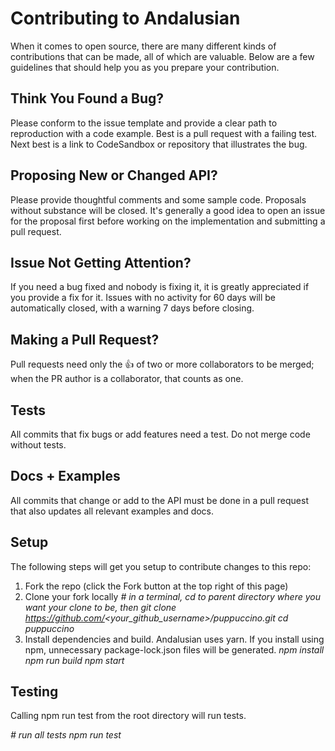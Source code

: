 # Contributing to Andalusian

When it comes to open source, there are many different kinds of contributions that can be made, all of which are valuable. Below are a few guidelines that should help you as you prepare your contribution.

## Think You Found a Bug?
Please conform to the issue template and provide a clear path to reproduction with a code example. Best is a pull request with a failing test. Next best is a link to CodeSandbox or repository that illustrates the bug.

## Proposing New or Changed API?
Please provide thoughtful comments and some sample code. Proposals without substance will be closed. It's generally a good idea to open an issue for the proposal first before working on the implementation and submitting a pull request.

## Issue Not Getting Attention?
If you need a bug fixed and nobody is fixing it, it is greatly appreciated if you provide a fix for it. Issues with no activity for 60 days will be automatically closed, with a warning 7 days before closing.

## Making a Pull Request?
Pull requests need only the 👍 of two or more collaborators to be merged; when the PR author is a collaborator, that counts as one.

## Tests
All commits that fix bugs or add features need a test.
<note>Do not merge code without tests.</note>

## Docs + Examples
All commits that change or add to the API must be done in a pull request that also updates all relevant examples and docs.

## Setup
The following steps will get you setup to contribute changes to this repo:

1. Fork the repo (click the Fork button at the top right of this page)
2. Clone your fork locally
*# in a terminal, cd to parent directory where you want your clone to be, then git clone https://github.com/<your_github_username>/puppuccino.git*
*cd puppuccino*
3. Install dependencies and build. Andalusian uses yarn. If you install using npm, unnecessary package-lock.json files will be generated.
*npm install*
*npm run build*
*npm start*

## Testing
Calling npm run test from the root directory will run tests.

*# run all tests*
*npm run test*
